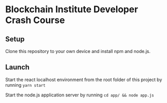 # Blockchain Institute Developer Crash Course

## Setup

Clone this repository to your own device and install npm and node.js.




## Launch

Start the react localhost environment from the root folder of this project by running `yarn start`

Start the node.js application server by running `cd app/ && node app.js`



